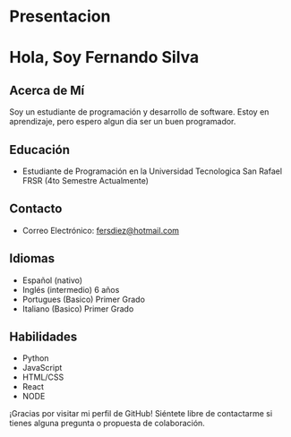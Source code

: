 # Presentacion
# Hola, Soy Fernando Silva

## Acerca de Mí

Soy un estudiante de programación y desarrollo de software. Estoy en aprendizaje, pero espero algun dia ser un buen programador.

## Educación

- Estudiante de Programación en la Universidad Tecnologica San Rafael FRSR (4to Semestre Actualmente)


## Contacto

- Correo Electrónico: fersdiez@hotmail.com

## Idiomas

- Español (nativo)
- Inglés (intermedio) 6 años 
- Portugues (Basico) Primer Grado
- Italiano (Basico) Primer Grado

## Habilidades

- Python
- JavaScript
- HTML/CSS
- React
- NODE

¡Gracias por visitar mi perfil de GitHub! Siéntete libre de contactarme si tienes alguna pregunta o propuesta de colaboración.

